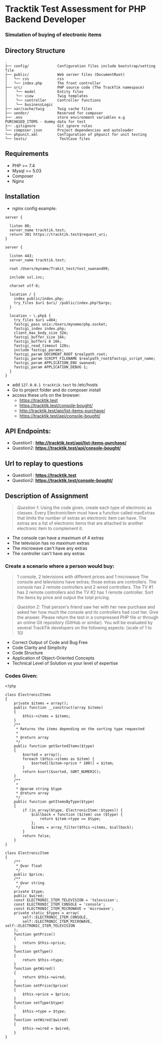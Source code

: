 # Tracktik Test Assessment for PHP Backend Developer
### Simulation of buying of electronic items

## Directory Structure
```
.
├── config/             Configuration files include bootstrap/setting file
├── public/             Web server files (DocumentRoot)
│   └── css             css
│   └── index.php       The front controller
├── src/                PHP source code (The TrackTik namespace)
│    └── model          Entity files
│    └── view           Twig templates
│    └── controller     Controller functions
│    └── businessLogic   
├── var/cache/twig      Twig cache files
├── vendor/             Reserved for composer
├── .env                store environment variables e.g PURCHASED_ITEMS - dummy data for test
├── .gitignore          Git ignore rules
└── composer.json       Project dependencies and autoloader
└── phpunit.xml         Configuration of phpunit for unit testing
└── tests/               TestCase files
```

## Requirements
- PHP >= 7.4 
- Mysql >= 5.03
- Composer
- Nginx

## Installation

- nginx config example:
```
server {
	
  listen 80;
  server_name tracktik.test;
  return 301 https://tracktik.test$request_uri;
}

server {
	
  listen 443;
  server_name tracktik.test;

  root /Users/myname/Trakit_test/test_swanand09;

  include ssl.inc;

  charset utf-8;

  location / {
    index public/index.php;
    try_files $uri $uri/ /public/index.php?$args;
  }

  location ~ \.php$ {
    try_files $uri =404;
    fastcgi_pass unix:/Users/myname/php.socket;
    fastcgi_index index.php;
    client_max_body_size 32m;
    fastcgi_buffer_size 16k;
    fastcgi_buffers 8 16k;
    fastcgi_read_timeout 120s;
    include fastcgi_params;
    fastcgi_param DOCUMENT_ROOT $realpath_root;
    fastcgi_param SCRIPT_FILENAME $realpath_root$fastcgi_script_name;
    fastcgi_param APPLICATION_ENV swanand;
    fastcgi_param APPLICATION_DEBUG 1;
  }
}
```

- add ``` 127.0.0.1	tracktik.test ``` to /etc/hosts
- Go to project folder and do  composer install
- access these urls on the browser:
    - https://tracktik.test
    - https://tracktik.test/console-bought/
    - http://tracktik.test/api/list-items-purchase/
    - https://tracktik.test/api/console-bought/


## API Endpoints:
- Question1 : **http://tracktik.test/api/list-items-purchase/**
- Question2: **https://tracktik.test/api/console-bought/**

## Url to replay to questions
- Question1 : **https://tracktik.test**
- Question2: **https://tracktik.test/console-bought/**



## Description of Assignment
>*Question 1*: Using the code given, create each type of electronic as classes. Every
ElectronicItem must have a function called maxExtras that limits the number of extras an
electronic item can have. The extras are a list of electronic items that are attached to another
electronic item to complement it.
- The console can have a maximum of 4 extras
- The television has no maximum extras
- The microwave can't have any extras
- The controller can't have any extras

### Create a scenario where a person would buy:
>1 console, 2 televisions with different prices and 1 microwave
The console and televisions have extras; those extras are controllers. The console has 2 remote
controllers and 2 wired controllers. The TV #1 has 2 remote controllers and the TV #2 has 1
remote controller.
Sort the items by price and output the total pricing.

>*Question 2*: That person's friend saw her with her new purchase and asked her how much the
console and its controllers had cost her. Give the answer.
Please return the test in a compressed PHP file or through an online Git repository (GitHub or
similar).
You will be evaluated by several TrackTik developers on the following aspects:
(scale of 1 to 10)
- Correct Output of Code and Bug Free
- Code Clarity and Simplicity
- Code Structure
- Application of Object-Oriented Concepts
- Technical Level of Solution vs your level of expertise

### Codes Given:

```
<?php

class ElectronicItems
{
    private $items = array();
    public function __construct(array $items)
    {
        $this->items = $items;
    }
    /**
     * Returns the items depending on the sorting type requested
     *
     * @return array
     */
    public function getSortedItems($type)
    {
        $sorted = array();
        foreach ($this->items as $item) {
            $sorted[($item->price * 100)] = $item;
        }
        return ksort($sorted, SORT_NUMERIC);
    }
    /**
     *
     * @param string $type
     * @return array
     */
    public function getItemsByType($type)
    {
        if (in_array($type, ElectronicItem::$types)) {
            $callback = function ($item) use ($type) {
                return $item->type == $type;
            };
            $items = array_filter($this->items, $callback);
        }
        return false;
    }
}

class ElectronicItem
{
    /**
     * @var float
     */
    public $price;
    /**
     * @var string
     */
    private $type;
    public $wired;
    const ELECTRONIC_ITEM_TELEVISION = 'television';
    const ELECTRONIC_ITEM_CONSOLE = 'console';
    const ELECTRONIC_ITEM_MICROWAVE = 'microwave';
    private static $types = array(
        self::ELECTRONIC_ITEM_CONSOLE,
        self::ELECTRONIC_ITEM_MICROWAVE, self::ELECTRONIC_ITEM_TELEVISION
    );
    function getPrice()
    {
        return $this->price;
    }
    function getType()
    {
        return $this->type;
    }
    function getWired()
    {
        return $this->wired;
    }
    function setPrice($price)
    {
        $this->price = $price;
    }
    function setType($type)
    {
        $this->type = $type;
    }
    function setWired($wired)
    {
        $this->wired = $wired;
    }
}

```